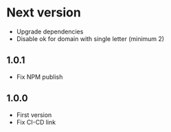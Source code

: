 # Next version
+ Upgrade dependencies
+ Disable ok for domain with single letter (minimum 2)

## 1.0.1
+ Fix NPM publish

## 1.0.0
+ First version
+ Fix CI-CD link